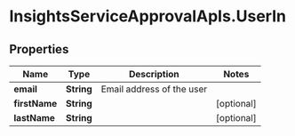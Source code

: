 # InsightsServiceApprovalApIs.UserIn

## Properties
Name | Type | Description | Notes
------------ | ------------- | ------------- | -------------
**email** | **String** | Email address of the user | 
**firstName** | **String** |  | [optional] 
**lastName** | **String** |  | [optional] 


